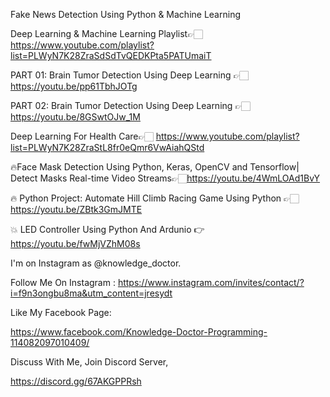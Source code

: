 Fake News Detection Using Python & Machine Learning

Deep Learning & Machine Learning Playlist👉🏻 https://www.youtube.com/playlist?list=PLWyN7K28ZraSdSdTvQEDKPta5PATUmaiT

PART 01: Brain Tumor Detection Using Deep Learning 👉🏻 https://youtu.be/pp61TbhJOTg

PART 02: Brain Tumor Detection Using Deep Learning 👉🏻 https://youtu.be/8GSwtOJw_1M

Deep Learning For Health Care👉🏻 https://www.youtube.com/playlist?list=PLWyN7K28ZraStL8fr0eQmr6VwAiahQStd

🔥Face Mask Detection Using Python, Keras, OpenCV and Tensorflow| Detect Masks Real-time Video Streams👉🏻https://youtu.be/4WmLOAd1BvY

🔥 Python Project: Automate Hill Climb Racing Game Using Python 👉🏻 https://youtu.be/ZBtk3GmJMTE

💥 LED Controller Using Python And Ardunio 👉 https://youtu.be/fwMjVZhM08s

I'm on Instagram as @knowledge_doctor.

Follow Me On Instagram : https://www.instagram.com/invites/contact/?i=f9n3ongbu8ma&utm_content=jresydt

Like My Facebook Page:

https://www.facebook.com/Knowledge-Doctor-Programming-114082097010409/

Discuss With Me, Join Discord Server,

https://discord.gg/67AKGPPRsh
